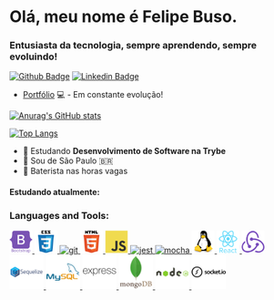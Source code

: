 <h1 align="left">Olá, meu nome é Felipe Buso.</h1>
<h3 align="left">Entusiasta da tecnologia, sempre aprendendo, sempre evoluindo!</h3>


[![Github Badge](https://img.shields.io/badge/-Github-000?style=flat-square&logo=Github&logoColor=white&link=https://github.com/FelipeBuso)](https://github.com/FelipeBuso)
[![Linkedin Badge](https://img.shields.io/badge/-LinkedIn-blue?style=flat-square&logo=Linkedin&logoColor=white&link=https://www.linkedin.com/in/felipebuso/)]( https://www.linkedin.com/in/felipebuso/)


- [Portfólio](https://felipebuso.github.io/) 💻 - Em constante evolução!

[![Anurag's GitHub stats](https://github-readme-stats.vercel.app/api?username=FelipeBuso&show_icons=true)](https://github.com/anuraghazra/github-readme-stats)

[![Top Langs](https://github-readme-stats.vercel.app/api/top-langs/?username=FelipeBuso&layout=compact)](https://github.com/anuraghazra/github-readme-stats)

- 🌱 Estudando **Desenvolvimento de Software na Trybe**
- :house_with_garden: Sou de São Paulo 🇧🇷
- 🥁 Baterista nas horas vagas

<h4 align="left">Estudando atualmente:</h4>
<!-- <a href="https://socket.io/" target="_blank"> <img src="https://raw.githubusercontent.com/devicons/devicon/master/icons/socketio/socketio-original-wordmark.svg" alt="socket.io" width="60" height="60"/>  </a>
<a href="java" target="_blank"> <img src="https://raw.githubusercontent.com/devicons/devicon/master/icons/java/java-original-wordmark.svg" alt="java" width="60" height="60"/>  </a>
<p align="left"> -->
</p>

<h3 align="left">Languages and Tools:</h3>

<p align="left"> <a href="https://getbootstrap.com" target="_blank"> <img src="https://raw.githubusercontent.com/devicons/devicon/master/icons/bootstrap/bootstrap-plain-wordmark.svg" alt="bootstrap" width="40" height="40"/> </a> <a href="https://www.w3schools.com/css/" target="_blank"> <img src="https://raw.githubusercontent.com/devicons/devicon/master/icons/css3/css3-original-wordmark.svg" alt="css3" width="40" height="40"/> </a> <a href="https://git-scm.com/" target="_blank"> <img src="https://www.vectorlogo.zone/logos/git-scm/git-scm-icon.svg" alt="git" width="40" height="40"/> </a> <a href="https://www.w3.org/html/" target="_blank"> <img src="https://raw.githubusercontent.com/devicons/devicon/master/icons/html5/html5-original-wordmark.svg" alt="html5" width="40" height="40"/> </a> <a href="https://developer.mozilla.org/en-US/docs/Web/JavaScript" target="_blank"> <img src="https://raw.githubusercontent.com/devicons/devicon/master/icons/javascript/javascript-original.svg" alt="javascript" width="40" height="40"/> </a> <a href="https://jestjs.io" target="_blank"> <img src="https://www.vectorlogo.zone/logos/jestjsio/jestjsio-icon.svg" alt="jest" width="40" height="40"/> </a>
<a href="https://mochajs.org" target="_blank" rel="noreferrer"> <img src="https://www.vectorlogo.zone/logos/mochajs/mochajs-icon.svg" alt="mocha" width="40" height="40"/> </a> <a href="https://www.linux.org/" target="_blank"> <img src="https://raw.githubusercontent.com/devicons/devicon/master/icons/linux/linux-original.svg" alt="linux" width="40" height="40"/> </a> <a href="https://reactjs.org/" target="_blank"> <img src="https://raw.githubusercontent.com/devicons/devicon/master/icons/react/react-original-wordmark.svg" alt="react" width="40" height="40"/> </a> <a href="https://redux.js.org" target="_blank"> <img src="https://raw.githubusercontent.com/devicons/devicon/master/icons/redux/redux-original.svg" alt="redux" width="40" height="40"/> </a>
<a href="https://www.mysql.com/" target="_blank"> <img src="https://raw.githubusercontent.com/devicons/devicon/master/icons/sequelize/sequelize-original-wordmark.svg" alt="sequelize" width="60" height="60"/>  </a>
<a href="https://sequelize.org/" target="_blank"> <img src="https://raw.githubusercontent.com/devicons/devicon/master/icons/mysql/mysql-original-wordmark.svg" alt="mysql" width="60" height="60"/>  </a>
<a href="https://expressjs.com/" target="_blank"> <img src="https://raw.githubusercontent.com/devicons/devicon/master/icons/express/express-original-wordmark.svg" alt="express" width="60" height="60"/>  </a>
<a href="https://www.mongodb.com/" target="_blank"> <img src="https://raw.githubusercontent.com/devicons/devicon/master/icons/mongodb/mongodb-original-wordmark.svg" alt="mongodb" width="60" height="60" margin-rigth="5px"/>  </a>
<a href="https://nodejs.org" target="_blank"> <img src="https://raw.githubusercontent.com/devicons/devicon/master/icons/nodejs/nodejs-original-wordmark.svg" alt="nodejs" width="60" height="60"/>  </a>
<a href="https://socket.io/" target="_blank"> <img src="https://raw.githubusercontent.com/devicons/devicon/master/icons/socketio/socketio-original-wordmark.svg" alt="socket.io" width="60" height="60"/>  </a>
</p>
